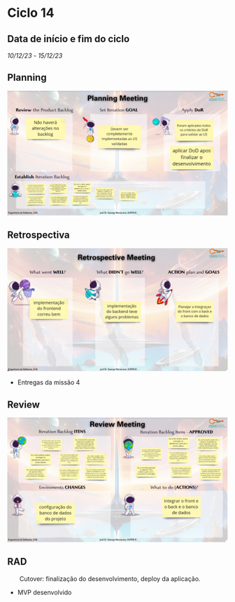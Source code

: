 # Ciclo 14

## Data de início e fim do ciclo

*10/12/23* - *15/12/23*



## Planning
![Image title](../assets/planning13.jpeg)

## Retrospectiva

![Image title](../assets/retrospective13.jpeg)

- Entregas da missão 4 

## Review

![Image title](../assets/review13.jpeg)



## RAD

<p align="justify">&emsp;&emsp;Cutover: finalização  do desenvolvimento, deploy da aplicação.</p>

- MVP desenvolvido
